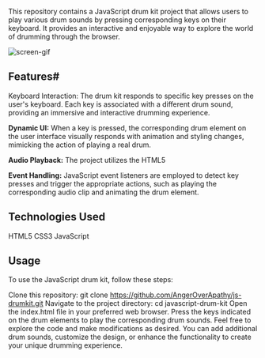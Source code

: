 This repository contains a JavaScript drum kit project that allows users to play various drum sounds by pressing corresponding keys on their keyboard. It provides an interactive and enjoyable way to explore the world of drumming through the browser.

![screen-gif](./jsdrum.gif)

## Features#
Keyboard Interaction: The drum kit responds to specific key presses on the user's keyboard. Each key is associated with a different drum sound, providing an immersive and interactive drumming experience.

**Dynamic UI:** When a key is pressed, the corresponding drum element on the user interface visually responds with animation and styling changes, mimicking the action of playing a real drum.

**Audio Playback:** The project utilizes the HTML5 <audio> element to play drum sounds. Each key corresponds to a different audio clip, allowing users to hear the sound of the drum they played.

**Event Handling:** JavaScript event listeners are employed to detect key presses and trigger the appropriate actions, such as playing the corresponding audio clip and animating the drum element.

## Technologies Used
HTML5
CSS3
JavaScript


## Usage
To use the JavaScript drum kit, follow these steps:

Clone this repository: git clone https://github.com/AngerOverApathy/js-drumkit.git
Navigate to the project directory: cd javascript-drum-kit
Open the index.html file in your preferred web browser.
Press the keys indicated on the drum elements to play the corresponding drum sounds.
Feel free to explore the code and make modifications as desired. You can add additional drum sounds, customize the design, or enhance the functionality to create your unique drumming experience.